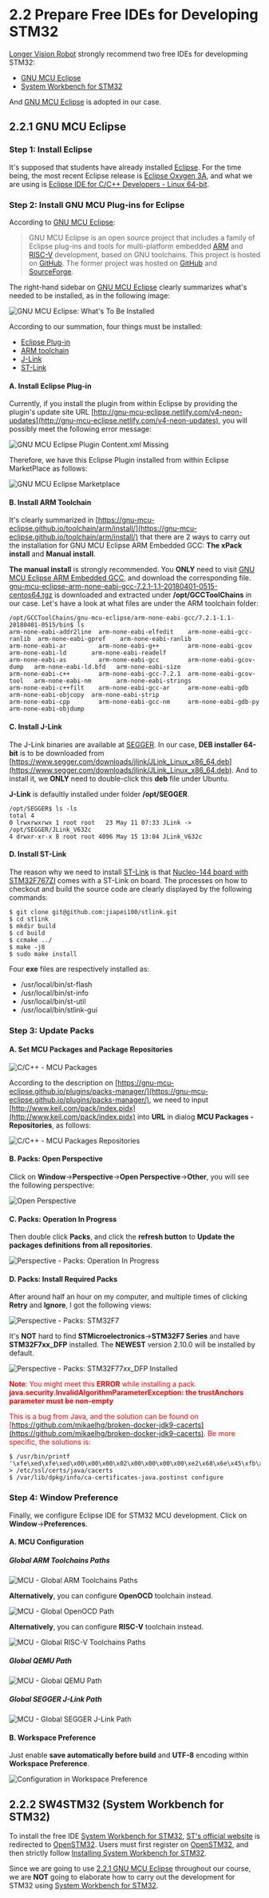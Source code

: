# 2.2 Prepare Free IDEs for Developing STM32

[Longer Vision Robot](http://www.longervisionrobot.com) strongly recommend two free IDEs for developming STM32:
* [GNU MCU Eclipse](https://gnu-mcu-eclipse.github.io)
* [System Workbench for STM32](http://www.st.com/en/development-tools/sw4stm32.html)

And [GNU MCU Eclipse](https://gnu-mcu-eclipse.github.io/) is adopted in our case.


## 2.2.1 GNU MCU Eclipse

### Step 1: Install Eclipse

It's supposed that students have already installed [Eclipse](https://www.eclipse.org). For the time being, the most recent Eclipse release is [Eclipse Oxygen 3A](https://www.eclipse.org/downloads/packages/release/Oxygen/3A), and what we are using is [Eclipse IDE for C/C++ Developers - Linux 64-bit](http://www.eclipse.org/downloads/download.php?file=/technology/epp/downloads/release/oxygen/3a/eclipse-cpp-oxygen-3a-linux-gtk-x86_64.tar.gz).


### Step 2: Install GNU MCU Plug-ins for Eclipse

According to [GNU MCU Eclipse](https://gnu-mcu-eclipse.github.io):
> GNU MCU Eclipse is an open source project that includes a family of Eclipse plug-ins and tools for multi-platform embedded [ARM](https://www.arm.com/) and [RISC-V](https://riscv.org/) development, based on GNU toolchains. This project is hosted on [GitHub](https://github.com/gnu-mcu-eclipse). The former project was hosted on [GitHub](https://github.com/gnuarmeclipse) and [SourceForge](http://sourceforge.net/projects/gnuarmeclipse/).

The right-hand sidebar on [GNU MCU Eclipse](https://gnu-mcu-eclipse.github.io/) clearly summarizes what's needed to be installed, as in the following image:

![GNU MCU Eclipse: What's To Be Installed](./GNU_MCU_Eclipse_2B_Installed.jpg)

According to our summation, four things must be installed:
* [Eclipse Plug-in](https://gnu-mcu-eclipse.github.io/plugins/download/)
* [ARM toolchain](https://gnu-mcu-eclipse.github.io/toolchain/arm/install/)
* [J-Link](https://gnu-mcu-eclipse.github.io/debug/jlink/install/)
* [ST-Link](https://github.com/texane/stlink)


#### A. Install Eclipse Plug-in

Currently, if you install the plugin from within Eclipse by providing the plugin's update site URL [http://gnu-mcu-eclipse.netlify.com/v4-neon-updates](http://gnu-mcu-eclipse.netlify.com/v4-neon-updates), you will possibly meet the following error message:

![GNU MCU Eclipse Plugin Content.xml Missing](GNU_MCU_Eclipse_Plugin_Content_XML_Missing.jpg)

Therefore, we have this Eclipse Plugin installed from within Eclipse MarketPlace as follows:

![GNU MCU Eclipse Marketplace](GNU_MCU_Eclipse_MarketPlace.jpg)


#### B. Install ARM Toolchain

It's clearly summarized in [https://gnu-mcu-eclipse.github.io/toolchain/arm/install/](https://gnu-mcu-eclipse.github.io/toolchain/arm/install/) that there are 2 ways to carry out the installation for GNU MCU Eclipse ARM Embedded GCC: **The xPack install** and **Manual install**.

**The manual install** is strongly recommended. You **ONLY** need to visit [GNU MCU Eclipse ARM Embedded GCC](https://github.com/gnu-mcu-eclipse/arm-none-eabi-gcc/releases), and download the corresponding file. [gnu-mcu-eclipse-arm-none-eabi-gcc-7.2.1-1.1-20180401-0515-centos64.tgz](https://github.com/gnu-mcu-eclipse/arm-none-eabi-gcc/releases/download/v7.2.1-1.1/gnu-mcu-eclipse-arm-none-eabi-gcc-7.2.1-1.1-20180401-0515-centos64.tgz) is downloaded and extracted under **/opt/GCCToolChains** in our case. Let's have a look at what files are under the ARM toolchain folder:

```
/opt/GCCToolChains/gnu-mcu-eclipse/arm-none-eabi-gcc/7.2.1-1.1-20180401-0515/bin$ ls
arm-none-eabi-addr2line  arm-none-eabi-elfedit    arm-none-eabi-gcc-ranlib  arm-none-eabi-gprof    arm-none-eabi-ranlib
arm-none-eabi-ar         arm-none-eabi-g++        arm-none-eabi-gcov        arm-none-eabi-ld       arm-none-eabi-readelf
arm-none-eabi-as         arm-none-eabi-gcc        arm-none-eabi-gcov-dump   arm-none-eabi-ld.bfd   arm-none-eabi-size
arm-none-eabi-c++        arm-none-eabi-gcc-7.2.1  arm-none-eabi-gcov-tool   arm-none-eabi-nm       arm-none-eabi-strings
arm-none-eabi-c++filt    arm-none-eabi-gcc-ar     arm-none-eabi-gdb         arm-none-eabi-objcopy  arm-none-eabi-strip
arm-none-eabi-cpp        arm-none-eabi-gcc-nm     arm-none-eabi-gdb-py      arm-none-eabi-objdump
```


#### C. Install J-Link

The J-Link binaries are available at [SEGGER](http://www.segger.com/jlink-software.html). In our case, **DEB installer 64-bit** is to be downloaded from [https://www.segger.com/downloads/jlink/JLink_Linux_x86_64.deb](https://www.segger.com/downloads/jlink/JLink_Linux_x86_64.deb). And to install it, we **ONLY** need to double-click this **deb** file under Ubuntu.

**J-Link** is defaultly installed under folder **/opt/SEGGER**.
```
/opt/SEGGER$ ls -ls
total 4
0 lrwxrwxrwx 1 root root   23 May 11 07:33 JLink -> /opt/SEGGER/JLink_V632c
4 drwxr-xr-x 8 root root 4096 May 15 13:04 JLink_V632c
```


#### D. Install ST-Link

The reason why we need to install [ST-Link](https://github.com/texane/stlink) is that [Nucleo-144 board with STM32F767ZI](../../Part1_Introduction/01_Getting_Started_with_STM32/02_Nucleo-144_STM32F767ZI.md) comes with a ST-Link on board. The processes on how to checkout and build the source code are clearly displayed by the following commands:
```
$ git clone git@github.com:jiapei100/stlink.git
$ cd stlink
$ mkdir build
$ cd build
$ ccmake ../
$ make -j8
$ sudo make install
```

Four **exe** files are respectively installed as:
* /usr/local/bin/st-flash
* /usr/local/bin/st-info
* /usr/local/bin/st-util
* /usr/local/bin/stlink-gui


### Step 3: Update Packs


#### A. Set MCU Packages and Package Repositories

![C/C++ - MCU Packages](./Preference_C++_MCU_Packages.jpg)

According to the description on [https://gnu-mcu-eclipse.github.io/plugins/packs-manager/](https://gnu-mcu-eclipse.github.io/plugins/packs-manager/), we need to input [http://www.keil.com/pack/index.pidx](http://www.keil.com/pack/index.pidx) into **URL** in dialog **MCU Packages - Repositories**, as follows:

![C/C++ - MCU Packages Repositories](Preference_C++_MCU_Packages_Repositories.jpg)


#### B. Packs: Open Perspective

Click on **Window**->**Perspective**->**Open Perspective**->**Other**, you will see the following perspective:

![Open Perspective](Perspective_Packs_Open_Perspective.jpg)


#### C. Packs: Operation In Progress

Then double click **Packs**, and click the **refresh button** to **Update the packages definitions from all repositories**.

![Perspective - Packs: Operation In Progress](./Perspective_Packs_Operation_In_Progress.jpg)


#### D. Packs: Install Required Packs

After around half an hour on my computer, and multiple times of clicking **Retry** and **Ignore**, I got the following views:

![Perspective - Packs: STM32F7](Perspective_Packs_STM32F7.jpg)

It's **NOT** hard to find **STMicroelectronics**->**STM32F7 Series** and have **STM32F7xx_DFP** installed. The **NEWEST** version 2.10.0 will be installed by default.

![Perspective - Packs: STM32F77xx_DFP Installed](Perspective_Packs_STM32F77xx_DFP_Installed.jpg)

<span style="color:red">**Note**: You might meet this **ERROR** while installing a pack.</span>
<span style="color:red">**java.security.InvalidAlgorithmParameterException: the trustAnchors parameter must be non-empty**</span>

<span style="color:red">This is a bug from Java, and the solution can be found on [https://github.com/mikaelhg/broken-docker-jdk9-cacerts](https://github.com/mikaelhg/broken-docker-jdk9-cacerts). Be more specific, the solutions is:</span>

```
$ /usr/bin/printf '\xfe\xed\xfe\xed\x00\x00\x00\x02\x00\x00\x00\x00\xe2\x68\x6e\x45\xfb\x43\xdf\xa4\xd9\x92\xdd\x41\xce\xb6\xb2\x1c\x63\x30\xd7\x92' > /etc/ssl/certs/java/cacerts
$ /var/lib/dpkg/info/ca-certificates-java.postinst configure
```


### Step 4: Window Preference

Finally, we configure Eclipse IDE for STM32 MCU development. Click on **Window**->**Preferences**.


#### A. MCU Configuration

##### Global ARM Toolchains Paths

![MCU - Global ARM Toolchains Paths](./Preference_MCU_Global_ARM_Toolchains_Paths.jpg)


**Alternatively**, you can configure **OpenOCD** toolchain instead.

![MCU - Global OpenOCD Path](./Preference_MCU_Global_OpenOCD_Path.jpg)


**Alternatively**, you can configure **RISC-V** toolchain instead.

![MCU - Global RISC-V Toolchains Paths](./Preference_MCU_Global_RISC-V_Toolchains_Paths.jpg)


##### Global QEMU Path

![MCU - Global QEMU Path](./Preference_MCU_Global_QEMU_Path.jpg)



##### Global SEGGER J-Link Path

![MCU - Global SEGGER J-Link Path](./Preference_MCU_Global_SEGGER_J-Link_Path.jpg)


#### B. Workspace Preference

Just enable **save automatically before build** and **UTF-8** encoding within **Workspace Preference**.

![Configuration in Workspace Preference](workspace_preference.jpg)



## 2.2.2 SW4STM32 (System Workbench for STM32)

To install the free IDE [System Workbench for STM32](http://www.st.com/en/development-tools/sw4stm32.html), [ST's official website](http://www.st.com/en/development-tools/sw4stm32.html) is redirected to [OpenSTM32](http://www.openstm32.org/). Users must first register on [OpenSTM32](http://www.openstm32.org/), and then strictly follow [Installing System Workbench for STM32](http://www.openstm32.org/Installing%2BSystem%2BWorkbench%2Bfor%2BSTM32).

Since we are going to use [2.2.1 GNU MCU Eclipse](https://gnu-mcu-eclipse.github.io/) throughout our course, we are **NOT** going to elaborate how to carry out the development for STM32 using [System Workbench for STM32](http://www.st.com/en/development-tools/sw4stm32.html).

